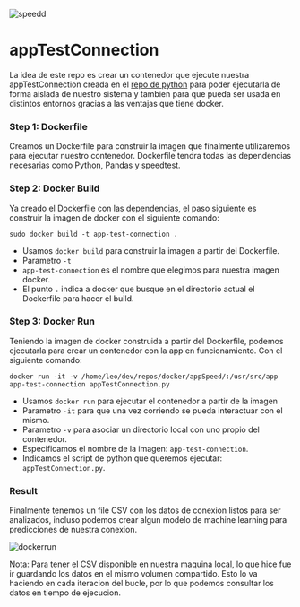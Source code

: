 ![speedd](https://user-images.githubusercontent.com/42939877/175611520-2757e76d-fabc-4aaa-b431-20edbd731214.jpg)



# appTestConnection
La idea de este repo es crear un contenedor que ejecute nuestra appTestConnection creada en el [repo de python](https://github.com/Leonardo1133/Python/tree/main/appSpeed) para poder ejecutarla de forma aislada de nuestro sistema y tambien para que pueda ser usada en distintos entornos gracias a las ventajas que tiene docker.

### Step 1: Dockerfile
Creamos un Dockerfile para construir la imagen que finalmente utilizaremos para ejecutar nuestro contenedor. Dockerfile tendra todas las dependencias necesarias como Python, Pandas y speedtest.

### Step 2: Docker Build
Ya creado el Dockerfile con las dependencias, el paso siguiente es construir la imagen de docker con el siguiente comando:

`sudo docker build -t app-test-connection .`

- Usamos `docker build` para construir la imagen a partir del Dockerfile.
- Parametro `-t`
- `app-test-connection` es el nombre que elegimos para nuestra imagen docker.
- El punto `.` indica a docker que busque en el directorio actual el Dockerfile para hacer el build.

### Step 3: Docker Run
Teniendo la imagen de docker construida a partir del Dockerfile, podemos ejecutarla para crear un contenedor con la app en funcionamiento. Con el siguiente comando:

`docker run -it -v /home/leo/dev/repos/docker/appSpeed/:/usr/src/app app-test-connection appTestConnection.py`

- Usamos `docker run` para ejecutar el contenedor a partir de la imagen
- Parametro `-it` para que una vez corriendo se pueda interactuar con el mismo.
- Parametro `-v` para asociar un directorio local con uno propio del contenedor.
- Especificamos el nombre de la imagen: `app-test-connection`.
- Indicamos el script de python que queremos ejecutar: `appTestConnection.py`.

### Result
Finalmente tenemos un file CSV con los datos de conexion listos para ser analizados, incluso podemos crear algun modelo de machine learning para predicciones de nuestra conexion.

![dockerrun](https://user-images.githubusercontent.com/42939877/175822728-a40433f1-2c0f-4c26-9aa7-26ea9ca7fea5.png)

Nota: Para tener el CSV disponible en nuestra maquina local, lo que hice fue ir guardando los datos en el mismo volumen compartido. Esto lo va haciendo en cada iteracion del bucle, por lo que podemos consultar los datos en tiempo de ejecucion. 
